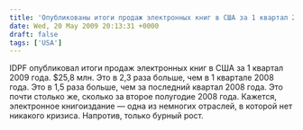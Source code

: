 ```yaml
---
title: 'Опубликованы итоги продаж электронных книг в США за 1 квартал 2009 года'
date: Wed, 20 May 2009 20:13:31 +0000
draft: false
tags: ['USA']
---
```


IDPF опубликовал итоги продаж электронных книг в США за 1 квартал 2009 года. $25,8 млн. Это в 2,3 раза больше, чем в 1 квартале 2008 года. Это в 1,5 раза больше, чем за последний квартал 2008 года. Это почти столько же, сколько за второе полугодие 2008 года. Кажется, электронное книгоиздание — одна из немногих отраслей, в которой нет никакого кризиса. Напротив, только бурный рост.